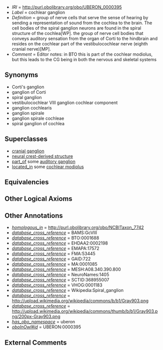  * *IRI* = http://purl.obolibrary.org/obo/UBERON_0000395
 * *Label* = cochlear ganglion
 * *Definition* = group of nerve cells that serve the sense of hearing by sending a representation of sound from the cochlea to the brain. The cell bodies of the spiral ganglion neurons are found in the spiral structure of the cochlea[WP]. the group of nerve cell bodies that conveys auditory sensation from the organ of Corti to the hindbrain and resides on the cochlear part of the vestibulocochlear nerve (eighth cranial nerve)[MP].
 * *Comment* = Editor notes: in BTO this is part of the cochlear modiolus, but this leads to the CG being in both the nervous and skeletal systems

## Synonyms

 * Corti's ganglion
 * ganglion of Corti
 * spiral ganglion
 * vestibulocochlear VIII ganglion cochlear component
 * ganglion cochlearis
 * ganglion spirale
 * ganglion spirale cochleae
 * spiral ganglion of cochlea

## Superclasses

 * [cranial ganglion](../../UBERON/14/UBERON_0001714.md)
 * [neural crest-derived structure](../../UBERON/13/UBERON_0010313.md)
 * [part_of](../../BFO/50/BFO_0000050.md) some [auditory ganglion](../../UBERON/27/UBERON_0002827.md)
 * [located_in](../../RO/25/RO_0001025.md) some [cochlear modiolus](../../UBERON/23/UBERON_0006723.md)

## Equivalencies


## Other Logical Axioms


## Other Annotations

 * *[homologous_in](../../core#homologous/in/core#homologous_in.md)* = http://purl.obolibrary.org/obo/NCBITaxon_7742
 * *[database_cross_reference](../../ef/oboInOwl#hasDbXref.md)* = BAMS:GcVIII
 * *[database_cross_reference](../../ef/oboInOwl#hasDbXref.md)* = BTO:0001688
 * *[database_cross_reference](../../ef/oboInOwl#hasDbXref.md)* = EHDAA2:0002198
 * *[database_cross_reference](../../ef/oboInOwl#hasDbXref.md)* = EMAPA:17572
 * *[database_cross_reference](../../ef/oboInOwl#hasDbXref.md)* = FMA:53445
 * *[database_cross_reference](../../ef/oboInOwl#hasDbXref.md)* = GAID:722
 * *[database_cross_reference](../../ef/oboInOwl#hasDbXref.md)* = MA:0001085
 * *[database_cross_reference](../../ef/oboInOwl#hasDbXref.md)* = MESH:A08.340.390.800
 * *[database_cross_reference](../../ef/oboInOwl#hasDbXref.md)* = NeuroNames:1405
 * *[database_cross_reference](../../ef/oboInOwl#hasDbXref.md)* = SCTID:368955007
 * *[database_cross_reference](../../ef/oboInOwl#hasDbXref.md)* = VHOG:0001183
 * *[database_cross_reference](../../ef/oboInOwl#hasDbXref.md)* = Wikipedia:Spiral_ganglion
 * *[database_cross_reference](../../ef/oboInOwl#hasDbXref.md)* = http://upload.wikimedia.org/wikipedia/commons/b/b1/Gray903.png
 * *[database_cross_reference](../../ef/oboInOwl#hasDbXref.md)* = http://upload.wikimedia.org/wikipedia/commons/thumb/b/b1/Gray903.png/200px-Gray903.png
 * *[has_obo_namespace](../../ce/oboInOwl#hasOBONamespace.md)* = uberon
 * *[oboInOwl#id](../../id/oboInOwl#id.md)* = UBERON:0000395

## External Comments

